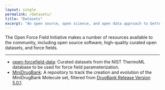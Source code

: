 ```yaml
---
layout: single
permalink: /datasets/
title: "Datasets"
excerpt: "An open source, open science, and open data approach to better biomolecular force fields"
---
```


The Open Force Field Initiative makes a number of resources available to the community, including open source software, high-quality curated open datasets, and force fields.

---

- [open-forcefield-data](https://github.com/openforcefield/open-forcefield-data): Curated datasets from the NIST ThermoML database to be used for force field parameterization.
- [MiniDrugBank](https://github.com/openforcefield/MiniDrugBank): A repository to track the creation and evolution of the MiniDrugBank Molecule set, filtered from [DrugBank Release Version 5.0.1](https://www.drugbank.ca/releases/5-0-1).
